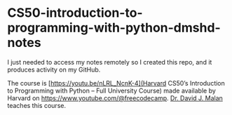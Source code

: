 # CS50-introduction-to-programming-with-python-dmshd-notes
I just needed to access my notes remotely so I created this repo, and it produces activity on my GitHub.

The course is [https://youtu.be/nLRL_NcnK-4](Harvard CS50’s Introduction to Programming with Python – Full University Course) made available by Harvard on https://www.youtube.com/@freecodecamp. [Dr. David J. Malan](https://cs.harvard.edu/malan/) teaches this course.
